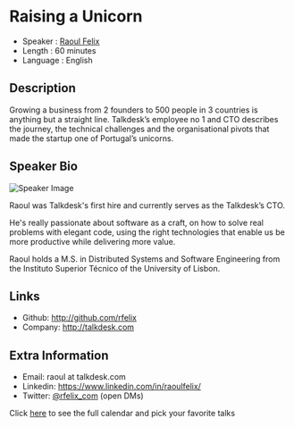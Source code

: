 Raising a Unicorn
=========================

* Speaker   : [Raoul Felix](https://www.linkedin.com/in/raoulfelix/)
* Length    : 60 minutes
* Language  : English

Description
-----------

Growing a business from 2 founders to 500 people in 3 countries is anything but
a straight line. Talkdesk’s employee no 1 and CTO describes the journey, the
technical challenges and the organisational pivots that made the startup one of
Portugal’s unicorns.

Speaker Bio
-----------

![Speaker Image](https://avatars0.githubusercontent.com/u/9947?s=466)

Raoul was Talkdesk's first hire and currently serves as the Talkdesk’s CTO.

He's really passionate about software as a craft, on how to solve real problems with elegant code, using the right technologies that enable us be more productive while delivering more value.

Raoul holds a M.S. in Distributed Systems and Software Engineering from the Instituto Superior Técnico of the University of Lisbon.

Links
-----

* Github: http://github.com/rfelix
* Company: http://talkdesk.com

Extra Information
-----------------

* Email: raoul at talkdesk.com
* Linkedin: https://www.linkedin.com/in/raoulfelix/
* Twitter: [@rfelix\_com](https://twitter.com/rfelix_com) (open DMs)

Click [here][1] to see the full calendar and pick your favorite talks

[1]: https://pixels.camp/schedule/
